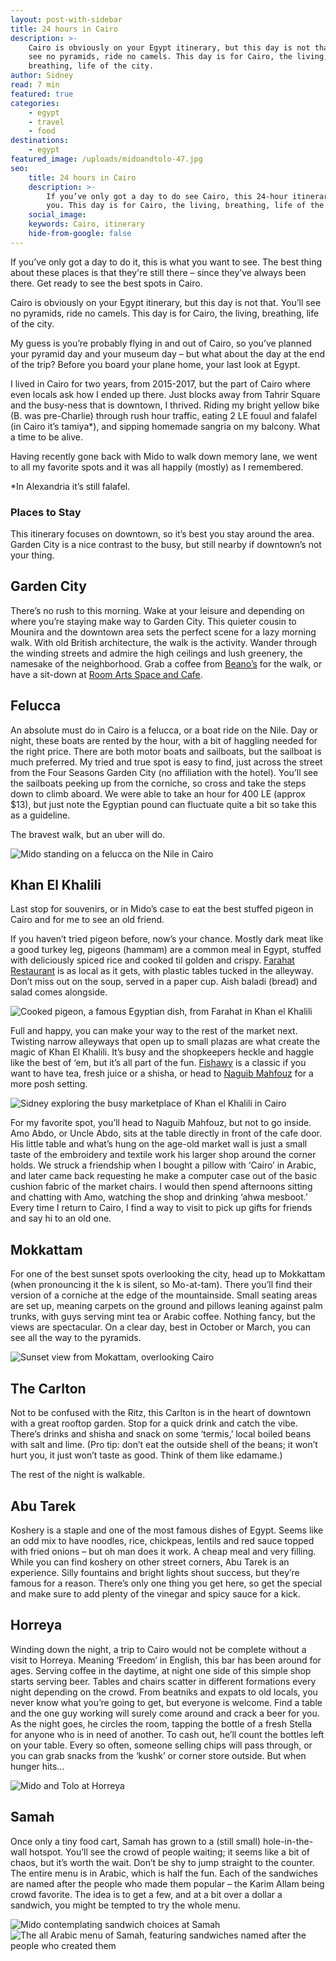 ```yaml
---
layout: post-with-sidebar
title: 24 hours in Cairo
description: >-
    Cairo is obviously on your Egypt itinerary, but this day is not that. You’ll
    see no pyramids, ride no camels. This day is for Cairo, the living,
    breathing, life of the city. 
author: Sidney
read: 7 min
featured: true
categories:
    - egypt
    - travel
    - food
destinations:
    - egypt
featured_image: /uploads/midoandtolo-47.jpg
seo:
    title: 24 hours in Cairo
    description: >-
        If you’ve only got a day to do see Cairo, this 24-hour itinerary is for
        you. This day is for Cairo, the living, breathing, life of the city.
    social_image:
    keywords: Cairo, itinerary
    hide-from-google: false
---
```

If you’ve only got a day to do it, this is what you want to see. The best thing about these places is that they're still there – since they’ve always been there. Get ready to see the best spots in Cairo.

Cairo is obviously on your Egypt itinerary, but this day is not that. You’ll see no pyramids, ride no camels. This day is for Cairo, the living, breathing, life of the city.

My guess is you’re probably flying in and out of Cairo, so you’ve planned your pyramid day and your museum day – but what about the day at the end of the trip? Before you board your plane home, your last look at Egypt.

I lived in Cairo for two years, from 2015-2017, but the part of Cairo where even locals ask how I ended up there. Just blocks away from Tahrir Square and the busy-ness that is downtown, I thrived. Riding my bright yellow bike (B. was pre-Charlie) through rush hour traffic, eating 2 LE fouul and falafel (in Cairo it’s tamiya\*), and sipping homemade sangria on my balcony. What a time to be alive.

Having recently gone back with Mido to walk down memory lane, we went to all my favorite spots and it was all happily (mostly) as I remembered.

\*In Alexandria it’s still falafel.

### Places to Stay

This itinerary focuses on downtown, so it’s best you stay around the area. Garden City is a nice contrast to the busy, but still nearby if downtown’s not your thing.

## Garden City

There’s no rush to this morning. Wake at your leisure and depending on where you’re staying make way to Garden City. This quieter cousin to Mounira and the downtown area sets the perfect scene for a lazy morning walk. With old British architecture, the walk is the activity. Wander through the winding streets and admire the high ceilings and lush greenery, the namesake of the neighborhood. Grab a coffee from [Beano’s](https://www.google.com/search?q=garden+city+cafe+cairo&amp;rlz=1C5CHFA_enAE1089SA1090&amp;oq=garden+city+cafe+cairo&amp;gs_lcrp=EgZjaHJvbWUyBggAEEUYOTIICAEQABgWGB7SAQg3NTk2ajBqNKgCALACAA&amp;sourceid=chrome&amp;ie=UTF-8#rlimm=5098053964866940551) for the walk, or have a sit-down at [Room Arts Space and Cafe](https://www.google.com/search?q=garden+city+cafe+cairo&amp;rlz=1C5CHFA_enAE1089SA1090&amp;oq=garden+city+cafe+cairo&amp;gs_lcrp=EgZjaHJvbWUyBggAEEUYOTIICAEQABgWGB7SAQg3NTk2ajBqNKgCALACAA&amp;sourceid=chrome&amp;ie=UTF-8#rlimm=15574774216248278939).

## Felucca

An absolute must do in Cairo is a felucca, or a boat ride on the Nile. Day or night, these boats are rented by the hour, with a bit of haggling needed for the right price. There are both motor boats and sailboats, but the sailboat is much preferred. My tried and true spot is easy to find, just across the street from the Four Seasons Garden City (no affiliation with the hotel). You’ll see the sailboats peeking up from the corniche, so cross and take the steps down to climb aboard. We were able to take an hour for 400 LE (approx $13), but just note the Egyptian pound can fluctuate quite a bit so take this as a guideline.

The bravest walk, but an uber will do.

![Mido standing on a felucca on the Nile in Cairo](/uploads/midoandtolo-38.jpg)

## Khan El Khalili

Last stop for souvenirs, or in Mido’s case to eat the best stuffed pigeon in Cairo and for me to see an old friend.

If you haven’t tried pigeon before, now’s your chance. Mostly dark meat like a good turkey leg, pigeons (hammam) are a common meal in Egypt, stuffed with deliciously spiced rice and cooked til golden and crispy. [Farahat Restaurant](https://www.google.com/maps/place/Farahat+Grill/@30.0465359,31.2580651,17z/data=!4m10!1m2!2m1!1sfarahat+restaurantKhan+el-Khalili!3m6!1s0x145840a03c042d91:0xd1707c88dfbfbb57!8m2!3d30.0465736!4d31.2608732!15sCiJmYXJhaGF0IHJlc3RhdXJhbnQgS2hhbiBlbC1LaGFsaWxpWiQiImZhcmFoYXQgcmVzdGF1cmFudCBraGFuIGVsIGtoYWxpbGmSARNiYXJiZWN1ZV9yZXN0YXVyYW50mgEjQ2haRFNVaE5NRzluUzBWSlEwRm5TVU5oTlhWMmNGQlJFQUXgAQA!16s%2Fg%2F11dymvz_bb?entry=ttu) is as local as it gets, with plastic tables tucked in the alleyway. Don’t miss out on the soup, served in a paper cup. Aish baladi (bread) and salad comes alongside.

![Cooked pigeon, a famous Egyptian dish, from Farahat in Khan el Khalili](/uploads/midoandtolo-91.jpg)

Full and happy, you can make your way to the rest of the market next. Twisting narrow alleyways that open up to small plazas are what create the magic of Khan El Khalili. It’s busy and the shopkeepers heckle and haggle like the best of ‘em, but it’s all part of the fun. [Fishawy](https://www.google.com/maps/place/El+Fishawy+Cafe/@30.0471152,31.2605319,18.03z/data=!4m9!1m2!2m1!1sfarahat+restaurantKhan+el-Khalili!3m5!1s0x14583f600025b819:0xafc21152ed3389d1!8m2!3d30.0475145!4d31.2623809!16s%2Fg%2F1tdv9l30?entry=ttu) is a classic if you want to have tea, fresh juice or a shisha, or head to [Naguib Mahfouz](https://www.google.com/maps/place/Khan+El+Khalili+Restaurant+et+Naguib+Mahfouz+Coffee+Shop/@30.0476225,31.2596048,17.86z/data=!4m9!1m2!2m1!1sfarahat+restaurantKhan+el-Khalili!3m5!1s0x1458409fe312f077:0x38ed746841b3f83!8m2!3d30.0480626!4d31.2616185!16s%2Fg%2F1tm9dgjw?entry=ttu) for a more posh setting.

![Sidney exploring the busy marketplace of Khan el Khalili in Cairo](/uploads/midoandtolo-94.jpg)

For my favorite spot, you’ll head to Naguib Mahfouz, but not to go inside. Amo Abdo, or Uncle Abdo, sits at the table directly in front of the cafe door. His little table and what’s hung on the age-old market wall is just a small taste of the embroidery and textile work his larger shop around the corner holds. We struck a friendship when I bought a pillow with ‘Cairo’ in Arabic, and later came back requesting he make a computer case out of the basic cushion fabric of the market chairs. I would then spend afternoons sitting and chatting with Amo, watching the shop and drinking ‘ahwa mesboot.’ Every time I return to Cairo, I find a way to visit to pick up gifts for friends and say hi to an old one.

## Mokkattam

For one of the best sunset spots overlooking the city, head up to Mokkattam (when pronouncing it the k is silent, so Mo-at-tam). There you’ll find their version of a corniche at the edge of the mountainside. Small seating areas are set up, meaning carpets on the ground and pillows leaning against palm trunks, with guys serving mint tea or Arabic coffee. Nothing fancy, but the views are spectacular. On a clear day, best in October or March, you can see all the way to the pyramids.

![Sunset view from Mokattam, overlooking Cairo](/uploads/midoandtolo-51.jpg)

## The Carlton

Not to be confused with the Ritz, this Carlton is in the heart of downtown with a great rooftop garden. Stop for a quick drink and catch the vibe. There’s drinks and shisha and snack on some ‘termis,’ local boiled beans with salt and lime. (Pro tip: don’t eat the outside shell of the beans; it won’t hurt you, it just won’t taste as good. Think of them like edamame.)

The rest of the night is walkable.

## Abu Tarek

Koshery is a staple and one of the most famous dishes of Egypt. Seems like an odd mix to have noodles, rice, chickpeas, lentils and red sauce topped with fried onions – but oh man does it work. A cheap meal and very filling. While you can find koshery on other street corners, Abu Tarek is an experience. Silly fountains and bright lights shout success, but they’re famous for a reason. There’s only one thing you get here, so get the special and make sure to add plenty of the vinegar and spicy sauce for a kick.

## Horreya

Winding down the night, a trip to Cairo would not be complete without a visit to Horreya. Meaning ‘Freedom’ in English, this bar has been around for ages. Serving coffee in the daytime, at night one side of this simple shop starts serving beer. Tables and chairs scatter in different formations every night depending on the crowd. From beatniks and expats to old locals, you never know what you’re going to get, but everyone is welcome. Find a table and the one guy working will surely come around and crack a beer for you. As the night goes, he circles the room, tapping the bottle of a fresh Stella for anyone who is in need of another. To cash out, he’ll count the bottles left on your table. Every so often, someone selling chips will pass through, or you can grab snacks from the ‘kushk’ or corner store outside. But when hunger hits…

![Mido and Tolo at Horreya](/uploads/midoandtolo-39.jpg)

## Samah

Once only a tiny food cart, Samah has grown to a (still small) hole-in-the-wall hotspot. You’ll see the crowd of people waiting; it seems like a bit of chaos, but it’s worth the wait. Don’t be shy to jump straight to the counter. The entire menu is in Arabic, which is half the fun. Each of the sandwiches are named after the people who made them popular – the Karim Allam being crowd favorite. The idea is to get a few, and at a bit over a dollar a sandwich, you might be tempted to try the whole menu.

![Mido contemplating sandwich choices at Samah](/uploads/midoandtolo-41.jpg)![The all Arabic menu of Samah, featuring sandwiches named after the people who created them](/uploads/midoandtolo-40.jpg)

&nbsp;
